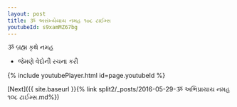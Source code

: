 ```yaml
---
layout: post
title: ૐ અસંખ્યેયાય નમહ ૧૦૮ ટાઈમ્સ
youtubeId: s9xamMZ67bg
---
```

 
 
 ૐ બ્રહ્મ કૃથે નમહ  
 
 -  જેમણે વેદોની રચના કરી 
 
  
 
  
 
 
 
 
 
 


{% include youtubePlayer.html id=page.youtubeId %}
 
[Next]({{ site.baseurl }}{% link  split2/_posts/2016-05-29-ૐ અભિપ્રાયાય નમહ ૧૦૮ ટાઈમ્સ.md%})
 
